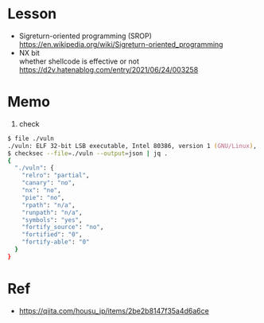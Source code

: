 # Lesson
- Sigreturn-oriented programming (SROP)  
  https://en.wikipedia.org/wiki/Sigreturn-oriented_programming  
- NX bit  
  whether shellcode is effective or not  
  https://d2v.hatenablog.com/entry/2021/06/24/003258  

# Memo
1. check
```zsh
$ file ./vuln
./vuln: ELF 32-bit LSB executable, Intel 80386, version 1 (GNU/Linux), statically linked, BuildID[sha1]=232215a502491a549a155b1a790de97f0c433482, for GNU/Linux 3.2.0, not stripped
$ checksec --file=./vuln --output=json | jq .
{
  "./vuln": {
    "relro": "partial",
    "canary": "no",
    "nx": "no",
    "pie": "no",
    "rpath": "n/a",
    "runpath": "n/a",
    "symbols": "yes",
    "fortify_source": "no",
    "fortified": "0",
    "fortify-able": "0"
  }
}
```

# Ref  
- https://qiita.com/housu_jp/items/2be2b8147f35a4d6a6ce  
